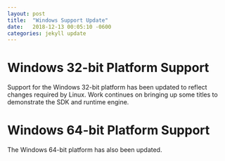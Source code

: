 ```yaml
---
layout: post
title:  "Windows Support Update"
date:   2018-12-13 00:05:10 -0600
categories: jekyll update
---
```

# Windows 32-bit Platform Support

Support for the Windows 32-bit platform has been updated to reflect changes required by Linux. Work continues on bringing up some titles to demonstrate the SDK and runtime engine.

# Windows 64-bit Platform Support

The Windows 64-bit platform has also been updated.
